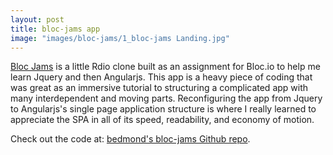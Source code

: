 ```yaml
---
layout: post
title: bloc-jams app
image: "images/bloc-jams/1_bloc-jams Landing.jpg"
---
```


[Bloc Jams][bloc-jams] is a little Rdio clone built as an assignment for Bloc.io to help me learn Jquery and then Angularjs. This app is a heavy piece of coding that was great as an immersive tutorial to structuring a complicated app with many interdependent and moving parts.  Reconfiguring the app from Jquery to Angularjs's single page application structure is where I really learned to appreciate the SPA in all of its speed, readability, and economy of motion.

Check out the code at:  [bedmond's bloc-jams Github repo][bedmond-gh].

[bedmond-gh]: https://github.com/bedmond/bloc-jams
[bloc-jams]: http://fierce-peak-3971.herokuapp.com